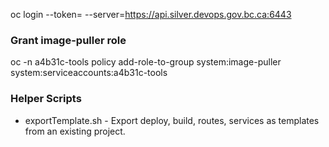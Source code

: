 oc login --token=<token> --server=https://api.silver.devops.gov.bc.ca:6443

### Grant image-puller role 
oc -n a4b31c-tools policy add-role-to-group system:image-puller system:serviceaccounts:a4b31c-tools


### Helper Scripts


* exportTemplate.sh - Export deploy, build, routes, services as templates from an existing project.
